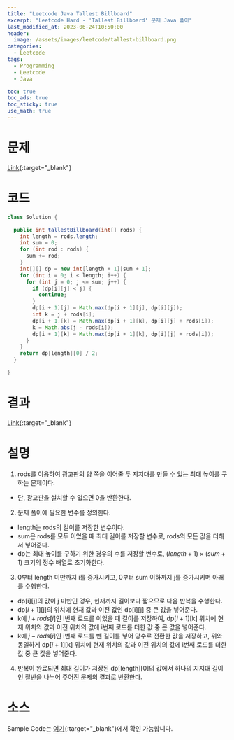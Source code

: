 ```yaml
---
title: "Leetcode Java Tallest Billboard"
excerpt: "Leetcode Hard - 'Tallest Billboard' 문제 Java 풀이"
last_modified_at: 2023-06-24T10:50:00
header:
  image: /assets/images/leetcode/tallest-billboard.png
categories:
  - Leetcode
tags:
  - Programming
  - Leetcode
  - Java

toc: true
toc_ads: true
toc_sticky: true
use_math: true
---
```

# 문제
[Link](https://leetcode.com/problems/tallest-billboard){:target="_blank"}

# 코드
```java
class Solution {

  public int tallestBillboard(int[] rods) {
    int length = rods.length;
    int sum = 0;
    for (int rod : rods) {
      sum += rod;
    }
    int[][] dp = new int[length + 1][sum + 1];
    for (int i = 0; i < length; i++) {
      for (int j = 0; j <= sum; j++) {
        if (dp[i][j] < j) {
          continue;
        }
        dp[i + 1][j] = Math.max(dp[i + 1][j], dp[i][j]);
        int k = j + rods[i];
        dp[i + 1][k] = Math.max(dp[i + 1][k], dp[i][j] + rods[i]);
        k = Math.abs(j - rods[i]);
        dp[i + 1][k] = Math.max(dp[i + 1][k], dp[i][j] + rods[i]);
      }
    }
    return dp[length][0] / 2;
  }

}
```

# 결과
[Link](https://leetcode.com/problems/tallest-billboard/submissions/978215265/){:target="_blank"}

# 설명
1. rods를 이용하여 광고판의 양 쪽을 이어줄 두 지지대를 만들 수 있는 최대 높이를 구하는 문제이다.
- 단, 광고판을 설치할 수 없으면 0을 반환한다.

2. 문제 풀이에 필요한 변수를 정의한다.
- length는 rods의 길이를 저장한 변수이다.
- sum은 rods를 모두 이었을 때 최대 길이를 저장할 변수로, rods의 모든 값을 더해서 넣어준다.
- dp는 최대 높이를 구하기 위한 경우의 수를 저장할 변수로, $(length + 1) \times (sum + 1)$ 크기의 정수 배열로 초기화한다.

3. 0부터 length 미만까지 i를 증가시키고, 0부터 sum 이하까지 j를 증가시키며 아래를 수행한다.
- dp[i][j]의 값이 j 미만인 경우, 현재까지 길이보다 짧으므로 다음 반복을 수행한다.
- dp[$i + 1$][j]의 위치에 현재 값과 이전 값인 dp[i][j] 중 큰 값을 넣어준다.
- k에 $j + rods[i]$인 i번째 로드를 이었을 때 길이를 저장하여, dp[$i + 1$][k] 위치에 현재 위치의 값과 이전 위치의 값에 i번째 로드를 더한 값 중 큰 값을 넣어준다.
- k에 $j - rods[i]$인 i번째 로드를 뺀 길이를 넣어 양수로 전환한 값을 저장하고, 위와 동일하게 dp[$i + 1$][k] 위치에 현재 위치의 값과 이전 위치의 값에 i번째 로드를 더한 값 중 큰 값을 넣어준다.

4. 반복이 완료되면 최대 길이가 저장된 dp[length][0]의 값에서 하나의 지지대 길이인 절반을 나누어 주어진 문제의 결과로 반환한다.

# 소스
Sample Code는 [여기](https://github.com/GracefulSoul/leetcode/blob/master/src/main/java/gracefulsoul/problems/TallestBillboard.java){:target="_blank"}에서 확인 가능합니다.